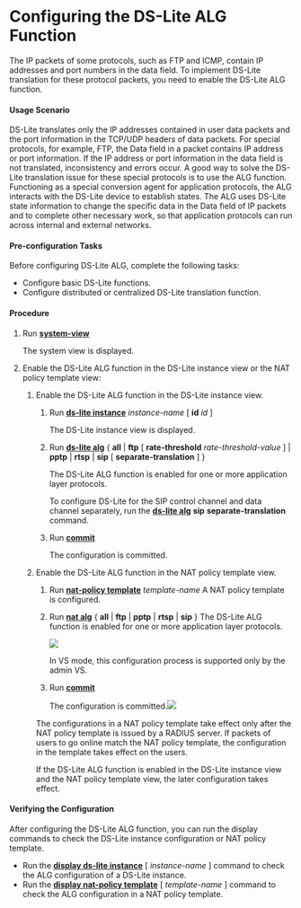 Configuring the DS-Lite ALG Function
====================================

The IP packets of some protocols, such as FTP and ICMP, contain IP addresses and port numbers in the data field. To implement DS-Lite translation for these protocol packets, you need to enable the DS-Lite ALG function.

#### Usage Scenario

DS-Lite translates only the IP addresses contained in user data packets and the port information in the TCP/UDP headers of data packets. For special protocols, for example, FTP, the Data field in a packet contains IP address or port information. If the IP address or port information in the data field is not translated, inconsistency and errors occur. A good way to solve the DS-Lite translation issue for these special protocols is to use the ALG function. Functioning as a special conversion agent for application protocols, the ALG interacts with the DS-Lite device to establish states. The ALG uses DS-Lite state information to change the specific data in the Data field of IP packets and to complete other necessary work, so that application protocols can run across internal and external networks.

#### Pre-configuration Tasks

Before configuring DS-Lite ALG, complete the following tasks:

* Configure basic DS-Lite functions.
* Configure distributed or centralized DS-Lite translation function.



#### Procedure

1. Run [**system-view**](cmdqueryname=system-view)
   
   
   
   The system view is displayed.
2. Enable the DS-Lite ALG function in the DS-Lite instance view or the NAT policy template view:
   1. Enable the DS-Lite ALG function in the DS-Lite instance view.
      
      
      1. Run [**ds-lite instance**](cmdqueryname=ds-lite+instance) *instance-name* [ **id** *id* ]
         
         The DS-Lite instance view is displayed.
      2. Run [**ds-lite alg**](cmdqueryname=ds-lite+alg) { **all** | **ftp** [ **rate-threshold** *rate-threshold-value* ] | **pptp** | **rtsp** | **sip** [ **separate-translation** ] }
         
         The DS-Lite ALG function is enabled for one or more application layer protocols.
         
         To configure DS-Lite for the SIP control channel and data channel separately, run the [**ds-lite alg**](cmdqueryname=ds-lite+alg) **sip** **separate-translation** command.
      3. Run [**commit**](cmdqueryname=commit)
         
         The configuration is committed.
   2. Enable the DS-Lite ALG function in the NAT policy template view.
      
      
      1. Run [**nat-policy template**](cmdqueryname=nat-policy+template) *template-name* A NAT policy template is configured.
      2. Run [**nat alg**](cmdqueryname=nat+alg) { **all** | **ftp** | **pptp** | **rtsp** | **sip** } The DS-Lite ALG function is enabled for one or more application layer protocols.
         
         ![](../../../../public_sys-resources/note_3.0-en-us.png) 
         
         In VS mode, this configuration process is supported only by the admin VS.
      3. Run [**commit**](cmdqueryname=commit)
         
         The configuration is committed.![](../../../../public_sys-resources/note_3.0-en-us.png) 
      
      The configurations in a NAT policy template take effect only after the NAT policy template is issued by a RADIUS server. If packets of users to go online match the NAT policy template, the configuration in the template takes effect on the users.
      
      If the DS-Lite ALG function is enabled in the DS-Lite instance view and the NAT policy template view, the later configuration takes effect.

#### Verifying the Configuration

After configuring the DS-Lite ALG function, you can run the display commands to check the DS-Lite instance configuration or NAT policy template.

* Run the [**display ds-lite instance**](cmdqueryname=display+ds-lite+instance) [ *instance-name* ] command to check the ALG configuration of a DS-Lite instance.
* Run the [**display nat-policy template**](cmdqueryname=display+nat-policy+template) [ *template-name* ] command to check the ALG configuration in a NAT policy template.